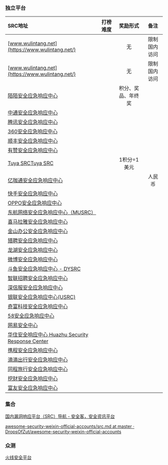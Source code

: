 ### 独立平台
| SRC地址        | 打榜难度   |  奖励形式  | 备注 |
| :--------  | :-----  | :----:  | :----:|
|[www.wulintang.net](https://www.wulintang.net/)||无|限制国内访问|
|[www.wulintang.net](https://www.wulintang.net/)||无|限制国内访问|
|[陌陌安全应急响应中心](https://security.immomo.com/blog)||积分、奖品、年终奖||
|[中通安全应急响应中心](https://sec.zto.com/)||||
|[腾讯安全应急响应中心](https://security.tencent.com/?show4orY.doczeP3JNE20231229)||||
|[360安全应急响应中心](https://security.360.cn/)||||
|[顺丰安全应急响应中心](https://sfsrc.sf-express.com/home)||||
|[有赞安全应急响应中心](https://src.youzan.com/)||||
|[Tuya SRC](https://src.tuya.com/)[Tuya SRC](https://src.tuyacn.com/)||1积分=1美元||
|[亿咖通安全应急响应中心](https://src.ecarxgroup.com/)|||人民币|
|[快手安全应急响应中心](https://security.kuaishou.com/notice)||||
|[OPPO安全应急响应中心](https://security.oppo.com/cn/noticeDetail?notice_only_key=20221659515571953)||||
|[东航网络安全应急响应中心（MUSRC）](https://src.ceair.com/contributionList/)||||
|[喜马拉雅安全应急响应中心](https://security.ximalaya.com/)||||
|[金山办公安全应急响应中心](https://security.wps.cn/)||||
|[猎聘安全应急响应中心](https://security.liepin.com/)||||
|[龙湖安全应急响应中心](https://security.longfor.com/#/home)||||
|[微博安全应急响应中心](https://wsrc.weibo.com/)||||
|[斗鱼安全应急响应中心 - DYSRC](https://security.douyu.com/)||||
|[智联招聘安全应急响应中心](https://src.zhaopin.com/)||||
|[深信服安全应急响应中心](https://security.sangfor.com.cn/)||||
|[银联安全应急响应中心(USRC)](https://security.unionpay.com/)||||
|[奇富科技安全应急响应中心](https://security.360shuke.com/#/index)||||
|[58安全应急响应中心](https://security.58.com/)||||
|[网易安全中心](https://aq.163.com/)||||
|[华住安全响应中心 Huazhu Security Response Center](https://sec.huazhu.com/)||||
|[携程安全应急响应中心](https://sec.ctrip.com/)||||
|[滴滴出行安全应急响应中心](sec.didichuxing.com)||||
|[同程旅行安全应急响应中心](https://sec.ly.com/)||||
|[挖财安全应急响应中心](https://sec.wacai.com/)||||
|[富友安全应急响应中心](https://fsrc.fuiou.com)||||


### 集合
[国内漏洞响应平台（SRC）导航 - 安全客，安全资讯平台](https://www.anquanke.com/src)

[awesome-security-weixin-official-accounts/src.md at master · DropsOfZut/awesome-security-weixin-official-accounts](https://github.com/DropsOfZut/awesome-security-weixin-official-accounts/blob/master/src.md)

### 众测
[火线安全平台](https://www.huoxian.cn/)


